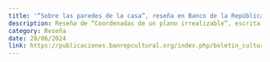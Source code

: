 ```yaml
---
title: '“Sobre las paredes de la casa”, reseña en Banco de la República'
description: Reseña de “Coordenadas de un plano irrealizable”, escrita por David Marín Hincapié y publicada en el Boletín Cultural y Bibliográfico del Banco de la República de Colombia.
category: Reseña
date: 28/06/2024
link: https://publicaciones.banrepcultural.org/index.php/boletin_cultural/article/view/22280
---
```

